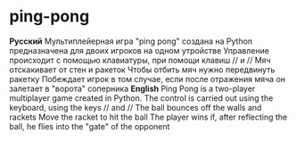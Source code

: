 # ping-pong
**Русский**
Мультиплейерная игра "ping pong" создана на Python предназначена для двоих игроков на одном утройстве
Управление происходит с помощью клавиатуры, при помощи клавиш // и //
Мяч отскакивает от стен и ракеток
Чтобы отбить мяч нужно передвинуть ракетку
Побеждает игрок в том случае, если после отражения мяча он залетает в "ворота" соперника
**English**
Ping Pong is a two-player multiplayer game created in Python.
The control is carried out using the keyboard, using the keys // and //
The ball bounces off the walls and rackets
Move the racket to hit the ball
The player wins if, after reflecting the ball, he flies into the "gate" of the opponent
